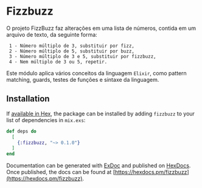 # Fizzbuzz

O projeto FizzBuzz faz alterações em uma lista de números, contida em um arquivo de texto, da seguinte forma:
```
 1 - Número múltiplo de 3, substituir por fizz,
 2 - Número múltiplo de 5, substituir por buzz,
 3 - Número múltiplo de 3 e 5, substituir por fizzbuzz,
 4 - Nem múltiplo de 3 ou 5, repetir.
```

Este módulo aplica vários conceitos da linguagem ```Elixir```, como pattern matching, guards, testes de funções e sintaxe da linguagem.

## Installation

If [available in Hex](https://hex.pm/docs/publish), the package can be installed
by adding `fizzbuzz` to your list of dependencies in `mix.exs`:

```elixir
def deps do
  [
    {:fizzbuzz, "~> 0.1.0"}
  ]
end
```

Documentation can be generated with [ExDoc](https://github.com/elixir-lang/ex_doc)
and published on [HexDocs](https://hexdocs.pm). Once published, the docs can
be found at [https://hexdocs.pm/fizzbuzz](https://hexdocs.pm/fizzbuzz).

